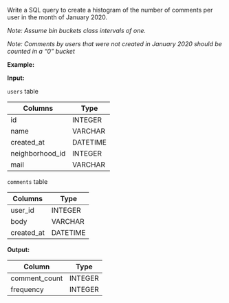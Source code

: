 ﻿
Write a SQL query to create a histogram of the number of comments per user in the month of January 2020.

_Note: Assume bin buckets class intervals of one._

_Note: Comments by users that were not created in January 2020 should be counted in a “0” bucket_

**Example:**

**Input:**

`users`  table

|     Columns     |   Type   |
|-----------------|----------|
| id              | INTEGER  |
| name            | VARCHAR  |
| created_at      | DATETIME |
| neighborhood_id | INTEGER  |
| mail            | VARCHAR  |



`comments`  table


|  Columns   |   Type   |
|------------|----------|
| user_id    | INTEGER  |
| body       | VARCHAR  |
| created_at | DATETIME |



**Output:**


|    Column     |  Type   |
|---------------|---------|
| comment_count | INTEGER |
| frequency     | INTEGER |


